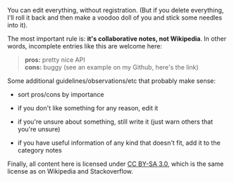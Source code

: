 You can edit everything, without registration. (But if you delete everything, I'll roll it back and then make a voodoo doll of you and stick some needles into it).

The most important rule is: **it's collaborative notes, not Wikipedia**. In other words, incomplete entries like this are welcome here:

> **pros:** pretty nice API\
> **cons:** buggy (see an example on my Github, here's the link)

Some additional guidelines/observations/etc that probably make sense:

  * sort pros/cons by importance

  * if you don't like something for any reason, edit it

  * if you're unsure about something, still write it (just warn others that you're unsure)

  * if you have useful information of any kind that doesn't fit, add it to the category notes

Finally, all content here is licensed under [CC BY-SA 3.0][], which is the same license as on Wikipedia and Stackoverflow.

[CC BY-SA 3.0]: https://creativecommons.org/licenses/by-sa/3.0/
